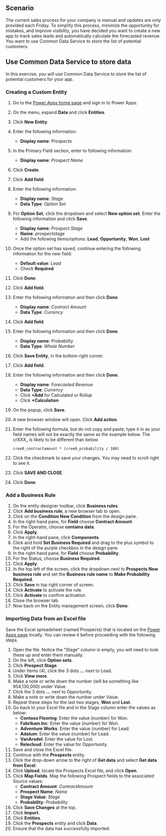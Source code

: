 ## Scenario

The current sales process for your company is manual and updates are only provided
each Friday. To simplify this process, minimize the opportunity for mistakes, and 
improve visibility, you have decided you want to create a new app to track sales 
leads and automatically calculate the forecasted revenue. You want to use Common 
Data Service to store the list of potential customers. 

## Use Common Data Service to store data

In this exercise, you will use Common Data Service to store the list of potential 
customers for your app. 

### Creating a Custom Entity

1. Go to the [Power Apps home page](https://powerapps.microsoft.com/?azure-portal=true) and sign in to Power Apps.
1. On the menu, expand **Data** and click **Entities**.
1. Click **New Entity**.
1. Enter the following information:
	- **Display name**: *Prospects*
1. In the Primary Field section, enter to following information:
	- **Display name**: *Prospect Name*
1. Click **Create**.
1. Click **Add field**.
1. Enter the following information:
	- **Display name**: *Stage*
	- **Data Type**: *Option Set*
1. For **Option Set**, click the dropdown and select **New option set**. Enter the following information and click **Save**.
	- **Display name**: *Prospect Stage*
	- **Name**: *prospectstage*
	- Add the following items/options: **Lead**, **Opportunity**, **Won**, **Lost**		
1. Once the option set has saved, continue entering the following information for the new field:
	- **Default value**: *Lead*
	- Check **Required**
1. Click **Done**.
1. Click **Add field**.
1. Enter the following information and then click **Done**.
	- **Display name**: *Contract Amount*
	- **Data Type**: *Currency*
1. Click **Add field**.
1. Enter the following information and then click **Done**.
	- **Display name**: *Probability*
	- **Data Type**: *Whole Number*
1. Click **Save Entity**, in the bottom right corner.
1. Click **Add field**.
1. Enter the following information and then click **Done**.
	- **Display name**: *Forecasted Revenue*
	- **Data Type**: *Currency*
	- Click **+Add** for Calculated or Rollup
	- Click **+Calculation**
1. On the popup, click **Save**.
1. A new browser window will open. Click **Add action**.
1. Enter the following formula, but do not copy and paste, type it in as your field names will not be exactly the same as the example below.  The crXXX_ is likely to be different than below.

	```cree0_contractamount * (cree0_probability / 100)```
1. Click the checkmark to save your changes. You may need to scroll right to see it.
1. Click **SAVE AND CLOSE**.
1. Click **Done**.

### Add a Business Rule

1.	On the entity designer toolbar, click **Business rules**.
1.	Click **Add business rule**, a new browser tab to open.
1.	Click on the **Condition New Condition** from the design pane.
1.	In the right-hand pane, for **Field** choose **Contract Amount**.
1.	For the Operator, choose **contains data**.
1.	Click **Apply**.
1.	In the right-hand pane, click **Components**.
1.	Click and hold **Set Business Required** and drag to the plus symbol to the right of the purple checkbox in the design pane.
1.	In the right-hand pane, for **Field** choose **Probability**.
1.	For the Status, choose **Business Required**.
1.	Click **Apply**.
1.	In the top left of the screen, click the dropdown next to **Prospects New business rule** and set the **Business rule name** to **Make Probability Required**.
1.	Click **Save** in top right corner of screen.
1.	Click **Activate** to activate the rule.
1.	Click **Activate** to confirm activation.
1.	Close the browser tab.
1.	Now back on the Entity management screen, click **Done**.

### Importing Data from an Excel file

Save the Excel spreadsheet (named Prospects) that is located on the 
[Power Apps page](https://powerapps.microsoft.com) locally. You can review it 
before proceeding with the following steps.

1. Open the file. Notice the “Stage” column is empty, you will need to look these up and enter them manually. 
1. On the left, click **Option sets**.
1. Click **Prospect Stage**.
1. Under Items (4), click the 3 dots **…** next to Lead.
1. Click **View more**.
1. Make a note or write down the number (will be something like 954,130,000) under Value.
1. Click the 3 dots **…** next to Opportunity.
1. Make a note or write down the number under Value.
1. Repeat these steps for the last two stages, **Won** and **Lost**.
1. Go back to your Excel file and in the Stage column enter the values as below:
	- **Contoso Flooring**: Enter the value (number) for Won.
	- **Fabrikam Inc**: Enter the value (number) for Won.
	- **Adventure Works**: Enter the value (number) for Lead.
	- **Adatum**: Enter the value (number) for Lead.
	- **VanArsdel**: Enter the value for Lost.
	- **Relecloud**: Enter the value for Opportunity.
1. Save and close the Excel file.
1. Continue with the **Prospects** entity.
1. Click the drop-down arrow to the right of **Get data** and select **Get data from Excel**.
1. Click **Upload**, locate the Prospects Excel file, and click **Open**.
1. Click **Map Fields**.  Map the following Prospect fields to the associated Source values:
	- **Contract Amount**: *ContractAmount*
	- **Prospect Name**: *Name*
	- **Stage Value**: *Stage*
	- **Probability**: *Probability*
1. Click **Save Changes** at the top.
1. Click **Import**.
1. Click **Entities**.
1. Click the **Prospects** entity and click **Data**.
1. Ensure that the data has successfully imported.

